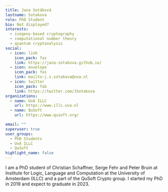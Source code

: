 ```yaml
---
title: Jana Sotáková
lastname: Sotakova
role: PhD Student
bio: Not displayed?
interests:
  - isogeny-based cryptography
  - computational number theory
  - quantum cryptanalysis
social:
  - icon: link
    icon_pack: fas
    link: https://jana-sotakova.github.io/
  - icon: envelope
    icon_pack: fas
    link: mailto:j.s.sotakova@uva.nl
  - icon: twitter
    icon_pack: fab
    link: https://twitter.com/JSotakova
organizations:
  - name: UvA ILLC
    url: https://www.illc.uva.nl
  - name: QuSoft
    url: https://www.qusoft.org/

email: ""
superuser: true
user_groups:
  - PhD Students
  - UvA ILLC
  - QuSoft
highlight_name: false
---
```


I am a PhD student of Christian Schaffner, Serge Fehr and Peter Bruin at Institute for Logic, Language and Computation at the University of Amsterdam (ILLC) and a part of the QuSoft Crypto group. I started my PhD in 2019 and expect to graduate in 2023.
